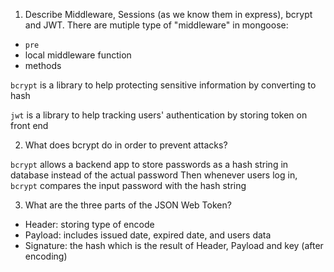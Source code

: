 <!-- Answers to the Short Answer Essay Questions go here -->

1.  Describe Middleware, Sessions (as we know them in express), bcrypt and JWT.
There are mutiple type of "middleware" in mongoose:
- `pre`
- local middleware function
- methods

`bcrypt` is a library to help protecting sensitive information by converting to hash

`jwt` is a library to help tracking users' authentication by storing token on front end

2.  What does bcrypt do in order to prevent attacks?

`bcrypt` allows a backend app to store passwords as a hash string in database instead of the actual password
Then whenever users log in, `bcrypt` compares the input password with the hash string 

3.  What are the three parts of the JSON Web Token?
- Header: storing type of encode
- Payload: includes issued date, expired date, and users data 
- Signature: the hash which is the result of Header, Payload and key (after encoding)
